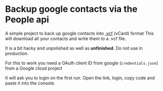# Backup google contacts via the People api

A simple project to back up google contacts into [.vcf](https://tools.ietf.org/html/rfc6350#section-6.3.1) (vCard) format
This will download all your contacts and write them to a .vcf file.

It is a bit hacky and unpolished as well as **unfinished**. Do not use in production.

For this to work you need a OAuth client ID from google (`credentials.json`) from a
Google cloud project

It will ask you to login on the first run.
Open the link, login, copy code and paste it into the console.
